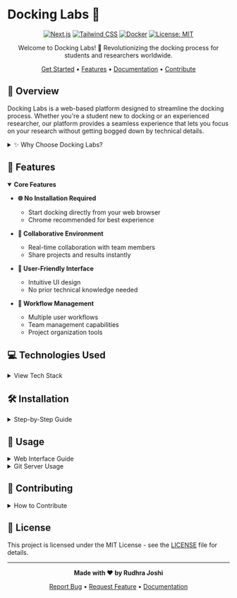 # Docking Labs 🧬

<div align="center">

[![Next.js](https://img.shields.io/badge/Next.js-black?style=for-the-badge&logo=next.js&logoColor=white)](https://nextjs.org/)
[![Tailwind CSS](https://img.shields.io/badge/Tailwind_CSS-38B2AC?style=for-the-badge&logo=tailwind-css&logoColor=white)](https://tailwindcss.com/)
[![Docker](https://img.shields.io/badge/Docker-2496ED?style=for-the-badge&logo=docker&logoColor=white)](https://www.docker.com/)
[![License: MIT](https://img.shields.io/badge/License-MIT-yellow.svg?style=for-the-badge)](LICENSE)

Welcome to Docking Labs! 🚀 Revolutionizing the docking process for students and researchers worldwide.

[Get Started](#installation) • [Features](#features) • [Documentation](#usage) • [Contribute](#contributing)

</div>

## 🌟 Overview

Docking Labs is a web-based platform designed to streamline the docking process. Whether you're a student new to docking or an experienced researcher, our platform provides a seamless experience that lets you focus on your research without getting bogged down by technical details.

<details>
<summary>✨ Why Choose Docking Labs?</summary>

- 🌐 **Browser-Based**: No local installation required
- 🤝 **Collaborative**: Work with teams globally
- 🎯 **User-Friendly**: Intuitive interface for all skill levels
- 🔄 **Real-Time**: Instant updates and collaboration
- 📊 **Project Management**: Built-in tools for team coordination

</details>

## 🚀 Features

<details open>
<summary><b>Core Features</b></summary>

- **🌐 No Installation Required**
  - Start docking directly from your web browser
  - Chrome recommended for best experience

- **👥 Collaborative Environment**
  - Real-time collaboration with team members
  - Share projects and results instantly
  
- **🎨 User-Friendly Interface**
  - Intuitive UI design
  - No prior technical knowledge needed
  
- **🔄 Workflow Management**
  - Multiple user workflows
  - Team management capabilities
  - Project organization tools

</details>

## 💻 Technologies Used

<details>
<summary>View Tech Stack</summary>

| Technology | Purpose |
|------------|---------|
| [Next.js](https://nextjs.org/) | Frontend Framework |
| [Tailwind CSS](https://tailwindcss.com/) | Styling |
| [Shadcn](https://shadcn.dev/) | UI Components |
| [Gitea](https://gitea.io/en-us/) | Git Server |
| [Docker](https://www.docker.com/) | Containerization |

</details>

## 🛠️ Installation

<details>
<summary>Step-by-Step Guide</summary>

### Prerequisites
- Docker installed on your machine ([Get Docker](https://docs.docker.com/get-docker/))
- Git ([Download Git](https://git-scm.com/downloads))

### Setup Steps

1. **Clone the Repository**
   ```bash
   git clone https://github.com/yourusername/docking-labs.git
   cd docking-labs
   ```

2. **Start Docker Containers**
   ```bash
   docker-compose up
   ```

3. **Access the Application**
   - Open your browser
   - Navigate to http://localhost:3000
   - You're ready to go! 🎉

</details>

## 📖 Usage

<details>
<summary>Web Interface Guide</summary>

### Getting Started
1. **Create Account or Login**
   - Sign up for a new account
   - Or login with existing credentials

2. **Project Management**
   - Create new projects
   - Join existing projects
   - Invite team members

3. **Docking Process**
   - Upload your files
   - Configure docking parameters
   - Monitor progress in real-time

</details>

<details>
<summary>Git Server Usage</summary>

### Basic Git Commands
```bash
# Clone your project
git clone http://your-gitea-server/username/repository.git

# Create and switch to a new branch
git checkout -b feature/new-feature

# Push your changes
git push origin feature/new-feature
```

</details>

## 👥 Contributing

<details>
<summary>How to Contribute</summary>

We love contributions! Here's how you can help:

1. 🍴 Fork the repository
2. 🌿 Create your feature branch
   ```bash
   git checkout -b feature/amazing-feature
   ```
3. 💾 Commit your changes
   ```bash
   git commit -m "Add amazing feature"
   ```
4. 📤 Push to your branch
   ```bash
   git push origin feature/amazing-feature
   ```
5. 🔄 Open a Pull Request

</details>

## 📄 License

This project is licensed under the MIT License - see the [LICENSE](LICENSE) file for details.

---

<div align="center">

**Made with ❤️ by Rudhra Joshi**

[Report Bug](../../issues) • [Request Feature](../../issues) • [Documentation](../../wiki)

</div>
